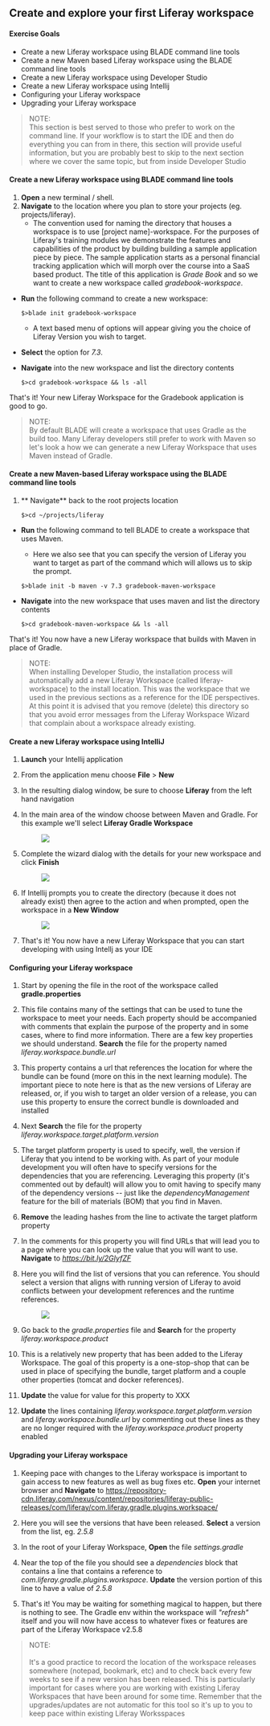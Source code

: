 ## Create and explore your first Liferay workspace

<div class="ahead">

#### Exercise Goals

- Create a new Liferay workspace using BLADE command line tools
- Create a new Maven based Liferay workspace using the BLADE command line tools
- Create a new Liferay workspace using Developer Studio
- Create a new Liferay workspace using Intellij
- Configuring your Liferay workspace
- Upgrading your Liferay workspace

</div>

> NOTE: <br/>
> This section is best served to those who prefer to work on the command line. If your workflow is to start the IDE and then do everything you can from in there, this section will provide useful information, but you are probably best to skip to the next section where we cover the same topic, but from inside Developer Studio

#### Create a new Liferay workspace using BLADE command line tools
1. **Open** a new terminal / shell.
2. **Navigate** to the location where you plan to store your projects (eg. projects/liferay).
    * The convention used for naming the directory that houses a workspace is to use [project name]-workspace. For the purposes of Liferay's training modules we demonstrate the features and capabilities of the product by building building a sample application piece by piece. The sample application starts as a personal financial tracking application which will morph over the course into a SaaS based product. The title of this application is _Grade Book_ and so we want to create a new workspace called _gradebook-workspace_.
* **Run** the following command to create a new workspace:

    `$>blade init gradebook-workspace`

    * A text based menu of options will appear giving you the choice of Liferay Version you wish to target.
* **Select** the option for _7.3_.
* **Navigate** into the new workspace and list the directory contents

    `$>cd gradebook-workspace && ls -all`

That's it! Your new Liferay Workspace for the Gradebook application is good to go.

> NOTE: <br />
> By default BLADE will create a workspace that uses Gradle as the build too. Many Liferay developers still 
prefer to work with Maven so let's look a how we can generate a new Liferay Workspace that uses Maven
instead of Gradle.

#### Create a new Maven-based Liferay workspace using the BLADE command line tools
1. ** Navigate** back to the root projects location

    `$>cd ~/projects/liferay`

* **Run** the following command to tell BLADE to create a workspace that uses Maven.
    * Here we also see that you can specify the version of Liferay you want to target as part of the command which will allows us to skip the prompt.

    `$>blade init -b maven -v 7.3 gradebook-maven-workspace` 
    
* **Navigate** into the new workspace that uses maven and list the directory contents
   
    `$>cd gradebook-maven-workspace && ls -all`
   
That's it! You now have a new Liferay workspace that builds with Maven in place of Gradle.

> NOTE: <br/>
> When installing Developer Studio, the installation process will automatically add a new Liferay Workspace
(called liferay-workspace) to the install location. This was the workspace that we used in the previous sections
as a reference for the IDE perspectives. At this point it is advised that you remove (delete) this directory
so that you avoid error messages from the Liferay Workspace Wizard that complain about a workspace already
existing. 

<!--
#### Create a new Liferay workspace using Developer Studio
1. **Launch** Liferay Developer Studio
2. **Choose** to create a **New Liferay Workspace**
* **Type** _gradebook-workspace_ for the name
* **Change** the versions to 7.3.

    > NOTE: <br />
    > Notice that there is an option here for being able to choose between creating a workspace based on the
    Gradle build tooling, or generated the workspace so that it uses Maven.

4. **Click** _Finish_ to complete the setup process.
5. Once complete the screen should reload and you should now be on the workbench for the Gradebook Liferay Workspace

    <figure>
        <img src="../images/01-04__03-new-workspace-piggybank-worksbench.png"/>
    </figure>
-->

#### Create a new Liferay workspace using IntelliJ

1. **Launch** your Intellij application

2. From the application menu choose **File** > **New** 

3. In the resulting dialog window, be sure to choose **Liferay** from the left hand navigation

4. In the main area of the window choose between Maven and Gradle. For this example we'll select
**Liferay Gradle Workspace**

    <figure>
        <img src="../images/01-04__04-intellij-new-workspace.png"/>
    </figure>

5. Complete the wizard dialog with the details for your new workspace and click **Finish** 

    <figure>
        <img src="../images/01-04__05-intellij-new-workspace-wizard.png"/>
    </figure>

6. If Intellij prompts you to create the directory (because it does not already exist) then agree to the action
and when prompted, open the workspace in a **New Window**

    <figure>
        <img src="../images/01-04__06-intellij-new-piggybank-workspace.png"/>
    </figure>

7. That's it! You now have a new Liferay Workspace that you can start developing with using Intellj as your IDE


#### Configuring your Liferay workspace

1. Start by opening the file in the root of the workspace called **gradle.properties**

2. This file contains many of the settings that can be used to tune the workspace to meet your needs. Each property
should be accompanied with comments that explain the purpose of the property and in some cases, where to 
find more information. There are a few key properties we should understand. **Search** the file for the property 
named *liferay.workspace.bundle.url*

3. This property contains a url that references the location for where the bundle can be found (more on this in 
the next learning module). The important piece to note here is that as the new versions of Liferay are released,
or, if you wish to target an older version of a release, you can use this property to ensure the correct bundle
is downloaded and installed

4. Next **Search** the file for the property *liferay.workspace.target.platform.version*

5. The target platform property is used to specify, well, the version if Liferay that you intend to be working 
with. As part of your module development you will often have to specify versions for the dependencies that you
are referencing. Leveraging this property (it's commented out by default) will allow you to omit having to specify
many of the dependency versions -- just like the *dependencyManagement* feature for the bill of materials (BOM)
that you find in Maven.

6. **Remove** the leading hashes from the line to activate the target platform property

7. In the comments for this property you will find URLs that will lead you to a page where you can look up 
the value that you will want to use. **Navigate** to *https://bit.ly/2GIyfZF*

8. Here you will find the list of versions that you can reference. You should select a version that aligns with
running version of Liferay to avoid conflicts between your development references and the runtime references.

    <figure>
        <img src="../images/01-04__07-nexus-repository.png"/>
    </figure>

9. Go back to the *gradle.properties* file and **Search** for the property *liferay.workspace.product*

10. This is a relatively new property that has been added to the Liferay Workspace. The goal of this property 
is a one-stop-shop that can be used in place of specifying the bundle, target platform and a couple other
properties (tomcat and docker references). 

11. **Update** the value for value for this property to XXX

12. **Update** the lines containing *liferay.workspace.target.platform.version* and *liferay.workspace.bundle.url*
by commenting out these lines as they are no longer required with the *liferay.workspace.product* property enabled


#### Upgrading your Liferay workspace

1. Keeping pace with changes to the Liferay workspace is important to gain access to new features as well as 
bug fixes etc. **Open** your internet browser and **Navigate** to 
https://repository-cdn.liferay.com/nexus/content/repositories/liferay-public-releases/com/liferay/com.liferay.gradle.plugins.workspace/

2. Here you will see the versions that have been released. **Select** a version from the list, eg. *2.5.8*

3. In the root of your Liferay Workspace, **Open** the file *settings.gradle*

4. Near the top of the file you should see a *dependencies* block that contains a line that contains a reference
to *com.liferay.gradle.plugins.workspace*. **Update** the version portion of this line to have a value of 
*2.5.8*

5. That's it! You may be waiting for something magical to happen, but there is nothing to see. The Gradle 
env within the workspace will *"refresh"* itself and you will now have access to whatever fixes or features 
are part of the Liferay Workspace v2.5.8

> NOTE: <br/><br/>
> It's a good practice to record the location of the workspace releases somewhere (notepad, bookmark, etc)
and to check back every few weeks to see if a new version has been released. This is particularly important
for cases where you are working with existing Liferay Workspaces that have been around for some time. Remember
that the upgrades/updates are not automatic for this tool so it's up to you to keep pace within existing 
Liferay Worksspaces

